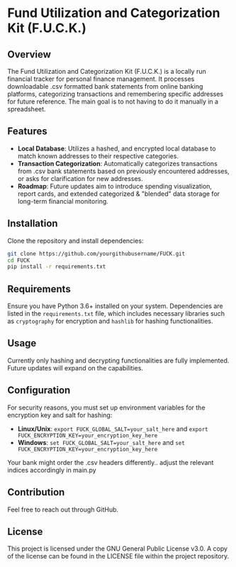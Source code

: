 
# Fund Utilization and Categorization Kit (F.U.C.K.)

## Overview

The Fund Utilization and Categorization Kit (F.U.C.K.) is a locally run financial tracker for personal finance management. It processes downloadable .csv formatted bank statements from online banking platforms, categorizing transactions and remembering specific addresses for future reference. The main goal is to not having to do it manually in a spreadsheet.
## Features

- **Local Database**: Utilizes a hashed, and encrypted local database to match known addresses to their respective categories.
- **Transaction Categorization**: Automatically categorizes transactions from .csv bank statements based on previously encountered addresses, or asks for clarification for new addresses.
- **Roadmap**: Future updates aim to introduce spending visualization, report cards, and extended categorized & "blended" data storage for long-term financial monitoring.

## Installation

Clone the repository and install dependencies:

```bash
git clone https://github.com/yourgithubusername/FUCK.git
cd FUCK
pip install -r requirements.txt
```

## Requirements

Ensure you have Python 3.6+ installed on your system. Dependencies are listed in the `requirements.txt` file, which includes necessary libraries such as `cryptography` for encryption and `hashlib` for hashing functionalities.

## Usage

Currently only hashing and decrypting functionalities are fully implemented. Future updates will expand on the capabilities.

## Configuration

For security reasons, you must set up environment variables for the encryption key and salt for hashing:

- **Linux/Unix**: `export FUCK_GLOBAL_SALT=your_salt_here` and `export FUCK_ENCRYPTION_KEY=your_encryption_key_here`
- **Windows**: `set FUCK_GLOBAL_SALT=your_salt_here` and `set FUCK_ENCRYPTION_KEY=your_encryption_key_here`

Your bank might order the .csv headers differently.. adjust the relevant indices accordingly in main.py

## Contribution

Feel free to reach out through GitHub.

## License

This project is licensed under the GNU General Public License v3.0. A copy of the license can be found in the LICENSE file within the project repository.

